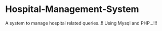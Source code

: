 # Hospital-Management-System
A system to manage hospital related queries..!!
Using Mysql and PHP...!!!
